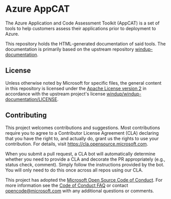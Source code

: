 # Azure AppCAT

The Azure Application and Code Assessment Toolkit (AppCAT) is a set of tools to help customers assess their applications prior to deployment to Azure. 

This repository holds the HTML-generated documentation of said tools. The documentation is primarily based on the upstream repository [windup-documentation](https://github.com/windup/windup-documentation).

## License

Unless otherwise noted by Microsoft for specific files, the general content in this repository is licensed under the [Apache License version 2](./LICENSE) in accordance with the upstream project's license [windup/windup-documentation/LICENSE](https://github.com/windup/windup-documentation/blob/main/LICENSE).

## Contributing

This project welcomes contributions and suggestions.  Most contributions require you to agree to a
Contributor License Agreement (CLA) declaring that you have the right to, and actually do, grant us
the rights to use your contribution. For details, visit https://cla.opensource.microsoft.com.

When you submit a pull request, a CLA bot will automatically determine whether you need to provide
a CLA and decorate the PR appropriately (e.g., status check, comment). Simply follow the instructions
provided by the bot. You will only need to do this once across all repos using our CLA.

This project has adopted the [Microsoft Open Source Code of Conduct](https://opensource.microsoft.com/codeofconduct/).
For more information see the [Code of Conduct FAQ](https://opensource.microsoft.com/codeofconduct/faq/) or
contact [opencode@microsoft.com](mailto:opencode@microsoft.com) with any additional questions or comments.


